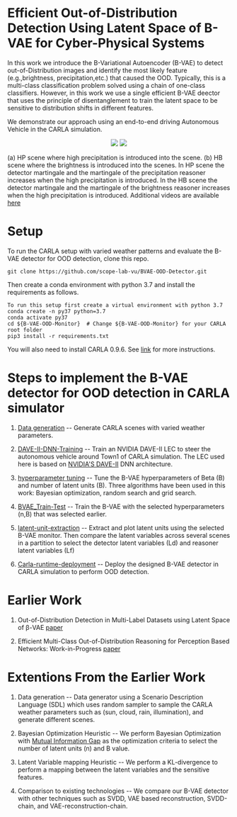 # Efficient Out-of-Distribution Detection Using Latent Space of B-VAE for Cyber-Physical Systems

In this work we introduce the B-Variational Autoencoder (B-VAE) to detect out-of-Distribution images and identify the most likely feature (e.g.,brightness, precipitation,etc.) that caused the OOD. Typically, this is a multi-class classification problem solved using a chain of one-class classifiers. However, in this work we use a single efficient B-VAE deector that uses the principle of disentanglement to train the latent space to be sensitive to distribution shifts in different features. 

We demonstrate our approach using an end-to-end driving Autonomous Vehicle in the CARLA simulation. 

<p align="center">
  <img src="https://github.com/scope-lab-vu/Beta-VAE-OOD-Detector/blob/main/videos/change-in-precipitation.gif" />
  <img src="https://github.com/scope-lab-vu/Beta-VAE-OOD-Detector/blob/main/videos/change-in-brightness.gif" />
</p>

(a) HP scene where high precipitation is introduced into the scene. (b) HB scene where the brightness is introduced into the scenes. In HP scene the detector martingale and the martingale of the precipitation reasoner increases when the high precipitation is introduced. In the HB scene the detector martingale and the martingale of the brightness reasoner increases when the high precipitation is introduced. Additional videos are available [here]("https://github.com/scope-lab-vu/Beta-VAE-OOD-Detector/tree/main/videos/")

# Setup

To run the CARLA setup with varied weather patterns and evaluate the B-VAE detector for OOD detection, clone this repo.

```
git clone https://github.com/scope-lab-vu/BVAE-OOD-Detector.git
```
Then create a conda environment with python 3.7 and install the requirements as follows.

```
To run this setup first create a virtual environment with python 3.7
conda create -n py37 python=3.7
conda activate py37
cd ${B-VAE-OOD-Monitor}  # Change ${B-VAE-OOD-Monitor} for your CARLA root folder
pip3 install -r requirements.txt
```
You will also need to install CARLA 0.9.6. See [link](https://carla.org/2019/07/12/release-0.9.6/) for more instructions.

# Steps to implement the B-VAE detector for OOD detection in CARLA simulator


1.  [Data generation](https://github.com/scope-lab-vu/Beta-VAE-OOD-Detector/tree/main/data-generation) -- Generate CARLA scenes with varied weather parameters. 

2. [DAVE-II-DNN-Training](https://github.com/scope-lab-vu/Beta-VAE-OOD-Detector/tree/main/lec-training) -- Train an NVIDIA DAVE-II LEC to steer the autonomous vehicle around Town1 of CARLA simulation. The LEC used here is based on [NVIDIA'S DAVE-II](https://arxiv-org.proxy.library.vanderbilt.edu/pdf/1604.07316.pdf?source=post_page---------------------------) DNN architecture.

2. [hyperparameter tuning](https://github.com/scope-lab-vu/Beta-VAE-OOD-Detector/tree/main/hyperparameter-tuning) -- Tune the B-VAE hyperparameters of Beta (B) and number of latent units (B). Three algorithms have been used in this work: Bayesian optimization, random search and grid search.

3. [BVAE_Train-Test](https://github.com/scope-lab-vu/Beta-VAE-OOD-Detector/tree/main/BVAE-Train-Test) -- Train the B-VAE with the selected hyperparameters (n,B) that was selected earlier.

3. [latent-unit-extraction](https://github.com/scope-lab-vu/Beta-VAE-OOD-Detector/tree/main/latent-unit-extraction) -- Extract and plot latent units using the selected B-VAE monitor. Then compare the latent variables across several scenes in a partition to select the detector latent variables (Ld) and reasoner latent variables (Lf)

4. [Carla-runtime-deployment](https://github.com/scope-lab-vu/Beta-VAE-OOD-Detector/tree/main/carla-runtime-deployment) -- Deploy the designed B-VAE detector in CARLA simulation to perform OOD detection.

# Earlier Work

1. Out-of-Distribution Detection in Multi-Label Datasets using Latent Space of β-VAE [paper](https://scopelab.ai/files/sundar2020detecting.pdf)

2. Efficient Multi-Class Out-of-Distribution Reasoning for Perception Based Networks: Work-in-Progress [paper](https://ieeexplore-ieee-org.proxy.library.vanderbilt.edu/stamp/stamp.jsp?tp=&arnumber=9244027)


# Extentions From the Earlier Work

1. Data generation -- Data generator using a Scenario Description Language (SDL) which uses random sampler to sample the CARLA weather parameters such as (sun, cloud, rain, illumination), and generate different scenes.

2. Bayesian Optimization Heuristic -- We perform Bayesian Optimization with [Mutual Information Gap](https://arxiv-org.proxy.library.vanderbilt.edu/pdf/1802.04942.pdf) as the optimization criteria to select the number of latent units (n) and B value. 

3. Latent Variable mapping Heuristic -- We perform a KL-divergence to perform a mapping between the latent variables and the sensitive features.

3. Comparison to existing technologies -- We compare our B-VAE detector with other techniques such as SVDD, VAE based reconstruction, SVDD-chain, and VAE-reconstruction-chain. 


